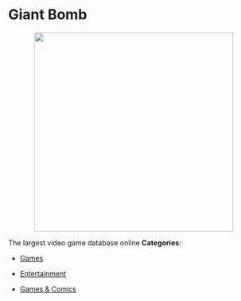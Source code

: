 # Giant Bomb

<p align="center">
    <img width="400" src="https://raw.githubusercontent.com/awesome-apis/awesome-apis/apis/giant-bomb/logo_256x256.png" />
</p>


The largest video game database online
**Categories**:

- [Games](https://github/awesome-apis/awesome-apis#games)

- [Entertainment](https://github/awesome-apis/awesome-apis#entertainment)

- [Games & Comics](https://github/awesome-apis/awesome-apis#games-and-comics)



